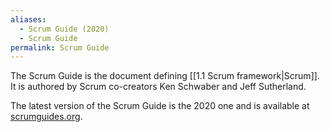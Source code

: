 ```yaml
---
aliases:
  - Scrum Guide (2020)
  - Scrum Guide
permalink: Scrum Guide
---
```

The Scrum Guide is the document defining [[1.1 Scrum framework|Scrum]]. It is authored by Scrum co-creators Ken Schwaber and Jeff Sutherland.

The latest version of the Scrum Guide is the 2020 one and is available at [scrumguides.org](https://scrumguides.org/).
